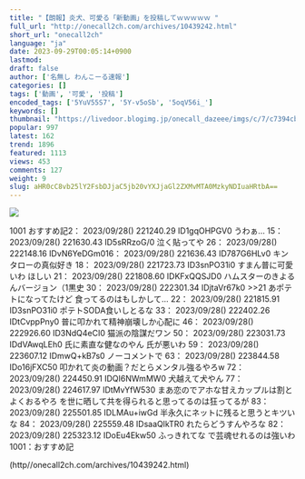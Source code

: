 ```yaml
---
title: "【朗報】炎犬、可愛る「新動画」を投稿してｗｗｗｗｗ "
full_url: "http://onecall2ch.com/archives/10439242.html"
short_url: "onecall2ch"
language: "ja"
date: 2023-09-29T00:05:14+0900
lastmod: 
draft: false
author: ['名無し わんこーる速報']
categories: []
tags: ['動画', '可愛', '投稿']
encoded_tags: ['5YuV55S7', '5Y-v5oSb', '5oqV56i_']
keywords: []
thumbnail: "https://livedoor.blogimg.jp/onecall_dazeee/imgs/c/7/c7394cb4-s.png"
popular: 997
latest: 162
trend: 1896
featured: 1113
views: 453
comments: 127
weight: 9
slug: aHR0cC8vb25lY2FsbDJjaC5jb20vYXJjaGl2ZXMvMTA0MzkyNDIuaHRtbA==
---
```


![](https://livedoor.blogimg.jp/onecall_dazeee/imgs/c/7/c7394cb4-s.png)

 1001 おすすめ記2： 2023/09/28() 221240.29 ID1gqOHPGV0 うわぁ… 15： 2023/09/28() 221630.43 ID5sRRzoG/0 泣く貼ってや 26： 2023/09/28() 222148.16 IDvN6YeDGm016： 2023/09/28() 221636.43 ID787G6HLv0 キンタローの真似好き 18： 2023/09/28() 221723.73 ID3snPO31i0 すまん普に可愛いわ ほしい 21： 2023/09/28() 221808.60 IDKFxQQSJD0 ハムスターのきよるんバージョン（1黒史 30： 2023/09/28() 222301.34 IDjtaVr67k0 >>21 あポテトになってたけど 食ってるのはもしかして… 22： 2023/09/28() 221815.91 ID3snPO31i0 ポテトSODA食いしとるな 33： 2023/09/28() 222402.26 IDtCvppPny0 普に叩かれて精神崩壊しか心配に 46： 2023/09/28() 222926.60 ID3NdQ4eCI0 猫派の陰謀だワン 50： 2023/09/28() 223031.73 IDdVAwqLEh0 氏に素直な健なのやん 氏が悪いわ 59： 2023/09/28() 223607.12 IDmwQ+kB7s0 ノーコメントで 63： 2023/09/28() 223844.58 IDo16jFXC50 叩かれて炎の動画？だとらメンタル強るやろw 72： 2023/09/28() 224450.91 IDQI6NWmMW0 犬越えて犬やん 77： 2023/09/28() 224617.97 IDtMvYfW530 まあ恋のでアホな甘えカップルは割とよくおるやろ を世に晒して共を得られると思ってるのは狂ってるが 83： 2023/09/28() 225501.85 IDLMAu+iwGd 半永久にネットに残ると思うとキツいな 84： 2023/09/28() 225559.48 IDsaaQlkTR0 れたらどうすんやろな 82： 2023/09/28() 225323.12 IDoEu4Ekw50 ふっきれてな で芸魂せれるのは強いわ 1001：おすすめ記

(http//onecall2ch.com/archives/10439242.html)
